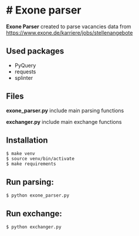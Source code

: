 
# # Exone parser  
  
**Exone Parser** created to parse vacancies data from https://www.exone.de/karriere/jobs/stellenangebote 
  
  
## Used packages  
- PyQuery  
- requests  
- splinter
  
## Files  
**exone_parser.py** include main parsing functions

**exchanger.py** include main exchange functions
  
  
## Installation  
  
    $ make venv
    $ source venv/bin/activate  
    $ make requirements

## Run parsing:
    $ python exone_parser.py 

## Run exchange:
    $ python exchanger.py 